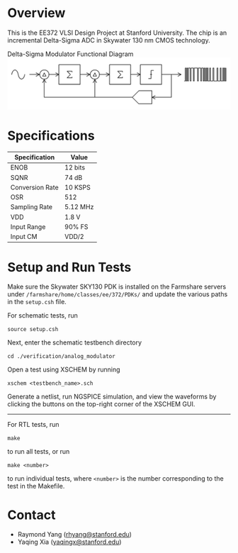 # Overview
This is the EE372 VLSI Design Project at Stanford University. The chip is an incremental Delta-Sigma ADC in Skywater 130 nm CMOS technology.


Delta-Sigma Modulator Functional Diagram
![dsm_block](./misc/dsm_functional.PNG)

# Specifications
| Specification | Value        |
| ------------- | ------------- |
| ENOB | 12 bits |
| SQNR | 74 dB |
| Conversion Rate | 10 KSPS |
| OSR | 512 |
| Sampling Rate | 5.12 MHz |
| VDD | 1.8 V |
| Input Range | 90% FS |
| Input CM | VDD/2 |

# Setup and Run Tests
Make sure the Skywater SKY130 PDK is installed on the Farmshare servers under `/farmshare/home/classes/ee/372/PDKs/` and update the various paths in the `setup.csh` file.


For schematic tests, run
```
source setup.csh
```
Next, enter the schematic testbench directory
```
cd ./verification/analog_modulator
```
Open a test using XSCHEM by running
```
xschem <testbench_name>.sch
```
Generate a netlist, run NGSPICE simulation, and view the waveforms by clicking the buttons on the top-right corner of the XSCHEM GUI.

---

For RTL tests, run
```
make
```
to run all tests, or run
```
make <number>
```
to run individual tests, where `<number>` is the number corresponding to the test in the Makefile.


# Contact
- Raymond Yang (rhyang@stanford.edu)
- Yaqing Xia (yaqingx@stanford.edu)

